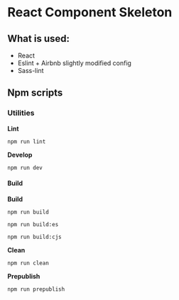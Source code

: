 # React Component Skeleton

## What is used:

- React
- Eslint + Airbnb slightly modified config
- Sass-lint

## Npm scripts

### Utilities

**Lint**

`npm run lint`

**Develop**

`npm run dev`

#### Build

**Build**

`npm run build`

`npm run build:es`

`npm run build:cjs`

**Clean**

`npm run clean`

**Prepublish**

`npm run prepublish`
